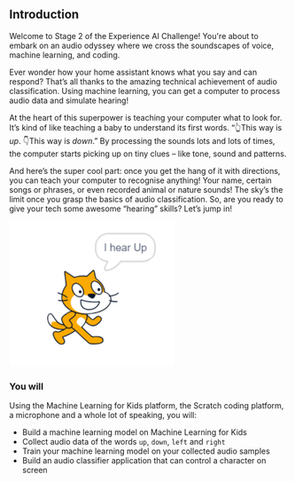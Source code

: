 ## Introduction
Welcome to Stage 2 of the Experience AI Challenge! You're about to embark on an audio odyssey where we cross the soundscapes of voice, machine learning, and coding.

Ever wonder how your home assistant knows what you say and can respond? That’s all thanks to the amazing technical achievement of audio classification. Using machine learning, you can get a computer to process audio data and simulate hearing!

At the heart of this superpower is teaching your computer what to look for. It’s kind of like teaching a baby to understand its first words. “👆This way is *up*. 👇This way is *down*.” By processing the sounds lots and lots of times, the computer starts picking up on tiny clues – like tone, sound and patterns.

And here’s the super cool part: once you get the hang of it with directions, you can teach your computer to recognise anything! Your name, certain songs or phrases, or even recorded animal or nature sounds! The sky’s the limit once you grasp the basics of audio classification. So, are you ready to give your tech some awesome “hearing” skills? Let’s jump in!


![Image showing a cat standing in front of a hotdog saying the confidence score of a machine learning model that it is indeed a hotdog](images/demo_shot.png)


### You will

Using the Machine Learning for Kids platform, the Scratch coding platform, a microphone and a whole lot of speaking, you will:
  + Build a machine learning model on Machine Learning for Kids
  + Collect audio data of the words `up`, `down`, `left` and `right`
  + Train your machine learning model on your collected audio samples
  + Build an audio classifier application that can control a character on screen 
